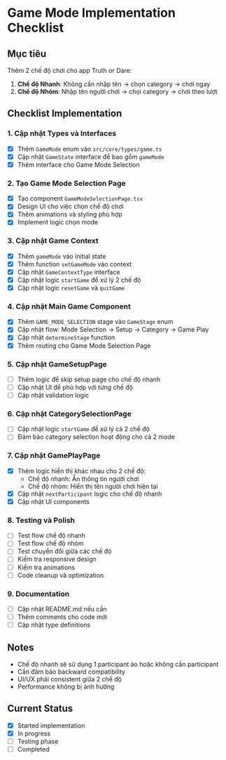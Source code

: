 # Game Mode Implementation Checklist

## Mục tiêu
Thêm 2 chế độ chơi cho app Truth or Dare:
1. **Chế độ Nhanh**: Không cần nhập tên → chọn category → chơi ngay
2. **Chế độ Nhóm**: Nhập tên người chơi → chọi category → chơi theo lượt

## Checklist Implementation

### 1. Cập nhật Types và Interfaces
- [x] Thêm `GameMode` enum vào `src/core/types/game.ts`
- [x] Cập nhật `GameState` interface để bao gồm `gameMode`
- [x] Thêm interface cho Game Mode Selection

### 2. Tạo Game Mode Selection Page
- [x] Tạo component `GameModeSelectionPage.tsx`
- [x] Design UI cho việc chọn chế độ chơi
- [x] Thêm animations và styling phù hợp
- [x] Implement logic chọn mode

### 3. Cập nhật Game Context
- [x] Thêm `gameMode` vào initial state
- [x] Thêm function `setGameMode` vào context
- [x] Cập nhật `GameContextType` interface
- [x] Cập nhật logic `startGame` để xử lý 2 chế độ
- [x] Cập nhật logic `resetGame` và `quitGame`

### 4. Cập nhật Main Game Component
- [x] Thêm `GAME_MODE_SELECTION` stage vào `GameStage` enum
- [x] Cập nhật flow: Mode Selection → Setup → Category → Game Play
- [x] Cập nhật `determineStage` function
- [x] Thêm routing cho Game Mode Selection Page

### 5. Cập nhật GameSetupPage
- [ ] Thêm logic để skip setup page cho chế độ nhanh
- [ ] Cập nhật UI để phù hợp với từng chế độ
- [ ] Cập nhật validation logic

### 6. Cập nhật CategorySelectionPage
- [ ] Cập nhật logic `startGame` để xử lý cả 2 chế độ
- [ ] Đảm bảo category selection hoạt động cho cả 2 mode

### 7. Cập nhật GamePlayPage
- [x] Thêm logic hiển thị khác nhau cho 2 chế độ:
  - Chế độ nhanh: Ẩn thông tin người chơi
  - Chế độ nhóm: Hiển thị tên người chơi hiện tại
- [x] Cập nhật `nextParticipant` logic cho chế độ nhanh
- [x] Cập nhật UI components

### 8. Testing và Polish
- [ ] Test flow chế độ nhanh
- [ ] Test flow chế độ nhóm
- [ ] Test chuyển đổi giữa các chế độ
- [ ] Kiểm tra responsive design
- [ ] Kiểm tra animations
- [ ] Code cleanup và optimization

### 9. Documentation
- [ ] Cập nhật README.md nếu cần
- [ ] Thêm comments cho code mới
- [ ] Cập nhật type definitions

## Notes
- Chế độ nhanh sẽ sử dụng 1 participant ảo hoặc không cần participant
- Cần đảm bảo backward compatibility
- UI/UX phải consistent giữa 2 chế độ
- Performance không bị ảnh hưởng

## Current Status
- [x] Started implementation
- [x] In progress
- [ ] Testing phase
- [ ] Completed 